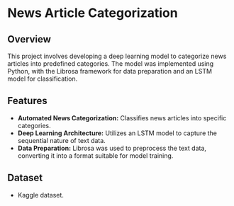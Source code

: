 # News Article Categorization

## Overview

This project involves developing a deep learning model to categorize news articles into predefined categories. The model was implemented using Python, with the Librosa framework for data preparation and an LSTM model for classification.

## Features

- **Automated News Categorization:** Classifies news articles into specific categories.
- **Deep Learning Architecture:** Utilizes an LSTM model to capture the sequential nature of text data.
- **Data Preparation:** Librosa was used to preprocess the text data, converting it into a format suitable for model training.

## Dataset
- Kaggle dataset.


